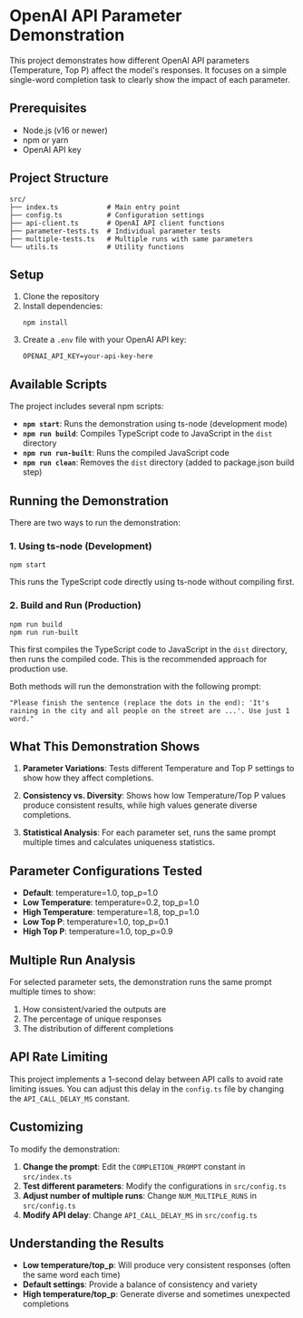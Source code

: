 # OpenAI API Parameter Demonstration

This project demonstrates how different OpenAI API parameters (Temperature, Top P) affect the model's responses. It focuses on a simple single-word completion task to clearly show the impact of each parameter.

## Prerequisites

- Node.js (v16 or newer)
- npm or yarn
- OpenAI API key

## Project Structure

```
src/
├── index.ts            # Main entry point
├── config.ts           # Configuration settings
├── api-client.ts       # OpenAI API client functions
├── parameter-tests.ts  # Individual parameter tests
├── multiple-tests.ts   # Multiple runs with same parameters
└── utils.ts            # Utility functions
```

## Setup

1. Clone the repository
2. Install dependencies:
   ```
   npm install
   ```
3. Create a `.env` file with your OpenAI API key:
   ```
   OPENAI_API_KEY=your-api-key-here
   ```

## Available Scripts

The project includes several npm scripts:

- **`npm start`**: Runs the demonstration using ts-node (development mode)
- **`npm run build`**: Compiles TypeScript code to JavaScript in the `dist` directory
- **`npm run run-built`**: Runs the compiled JavaScript code
- **`npm run clean`**: Removes the `dist` directory (added to package.json build step)

## Running the Demonstration

There are two ways to run the demonstration:

### 1. Using ts-node (Development)

```
npm start
```

This runs the TypeScript code directly using ts-node without compiling first.

### 2. Build and Run (Production)

```
npm run build
npm run run-built
```

This first compiles the TypeScript code to JavaScript in the `dist` directory, then runs the compiled code. This is the recommended approach for production use.

Both methods will run the demonstration with the following prompt:

```
"Please finish the sentence (replace the dots in the end): 'It's raining in the city and all people on the street are ...'. Use just 1 word."
```

## What This Demonstration Shows

1. **Parameter Variations**: Tests different Temperature and Top P settings to show how they affect completions.

2. **Consistency vs. Diversity**: Shows how low Temperature/Top P values produce consistent results, while high values generate diverse completions.

3. **Statistical Analysis**: For each parameter set, runs the same prompt multiple times and calculates uniqueness statistics.

## Parameter Configurations Tested

- **Default**: temperature=1.0, top_p=1.0
- **Low Temperature**: temperature=0.2, top_p=1.0
- **High Temperature**: temperature=1.8, top_p=1.0
- **Low Top P**: temperature=1.0, top_p=0.1
- **High Top P**: temperature=1.0, top_p=0.9

## Multiple Run Analysis

For selected parameter sets, the demonstration runs the same prompt multiple times to show:

1. How consistent/varied the outputs are
2. The percentage of unique responses
3. The distribution of different completions

## API Rate Limiting

This project implements a 1-second delay between API calls to avoid rate limiting issues. You can adjust this delay in the `config.ts` file by changing the `API_CALL_DELAY_MS` constant.

## Customizing

To modify the demonstration:

1. **Change the prompt**: Edit the `COMPLETION_PROMPT` constant in `src/index.ts`
2. **Test different parameters**: Modify the configurations in `src/config.ts`
3. **Adjust number of multiple runs**: Change `NUM_MULTIPLE_RUNS` in `src/config.ts`
4. **Modify API delay**: Change `API_CALL_DELAY_MS` in `src/config.ts`

## Understanding the Results

- **Low temperature/top_p**: Will produce very consistent responses (often the same word each time)
- **Default settings**: Provide a balance of consistency and variety
- **High temperature/top_p**: Generate diverse and sometimes unexpected completions